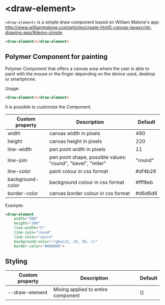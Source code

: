 # \<draw-element\>

`<draw-element>` is a simple draw component based on William Malone's app:
http://www.williammalone.com/articles/create-html5-canvas-javascript-drawing-app/#demo-simple

<!--
```
<custom-element-demo>
  <template>
    <link rel="import" href="draw-element.html">
  </template>
</custom-element-demo>
```
-->
```html
<draw-element></draw-element>
```

## Polymer Component for painting

Polymer Component that offers a canvas area where the user is able to paint with the mouse or the finger
depending on the device used, desktop or smartphone.

Usage:

```html
<draw-element></draw-element>
```

It is possible to customize the Component.

 Custom property | Description | Default
-----------------|-------------|---------
width | canvas width in pixels | 490
height | canvas height in pixels | 220
line-width | pen point width in pixels | 11
line-join | pen point shape, possible values: "round", "bevel", "miter" | "round"
line-color | paint colour in css format | #df4b26
background-color | background colour in css format | #fff8eb
border-color | canvas border colour in css format | #d6d6d6

Example:

```html
<draw-element
    width="500"
    height="300"
    line-width="5"
    line-join="round"
    line-color="azure"
    background-color="rgba(21, 24, 56, 1)"
    border-color="#000000">
```

## Styling

 Custom property | Description | Default
-----------------|-------------|---------
--draw-element | Mixing applied to entire component | {}